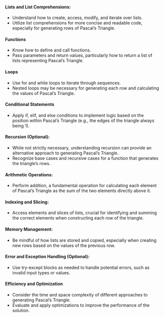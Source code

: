 #### Lists and List Comprehensions:

- Understand how to create, access, modify, and iterate over lists.
- Utilize list comprehensions for more concise and readable code, especially for generating rows of Pascal’s Triangle.

#### Functions

- Know how to define and call functions.
- Pass parameters and return values, particularly how to return a list of lists representing Pascal’s Triangle.

#### Loops

- Use for and while loops to iterate through sequences.
- Nested loops may be necessary for generating each row and calculating the values of Pascal’s Triangle.

#### Conditional Statements

- Apply if, elif, and else conditions to implement logic based on the position within Pascal’s Triangle (e.g., the edges of the triangle always being 1).

#### Recursion (Optional):

- While not strictly necessary, understanding recursion can provide an alternative approach to generating Pascal’s Triangle.
- Recognize base cases and recursive cases for a function that generates the triangle’s rows.

#### Arithmetic Operations:

- Perform addition, a fundamental operation for calculating each element of Pascal’s Triangle as the sum of the two elements directly above it.

#### Indexing and Slicing:

- Access elements and slices of lists, crucial for identifying and summing the correct elements when constructing each row of the triangle.

#### Memory Management:

- Be mindful of how lists are stored and copied, especially when creating new rows based on the values of the previous row.

#### Error and Exception Handling (Optional):

- Use try-except blocks as needed to handle potential errors, such as invalid input types or values.

#### Efficiency and Optimization

- Consider the time and space complexity of different approaches to generating Pascal’s Triangle.
- Evaluate and apply optimizations to improve the performance of the solution.